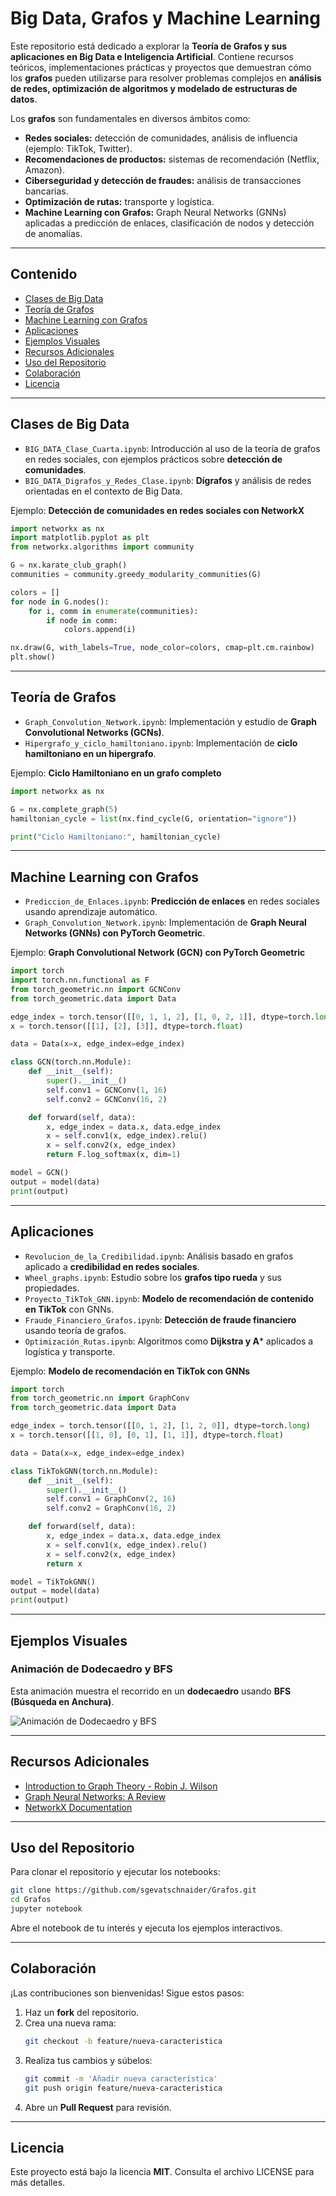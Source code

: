 # **Big Data, Grafos y Machine Learning**  

Este repositorio está dedicado a explorar la **Teoría de Grafos y sus aplicaciones en Big Data e Inteligencia Artificial**. Contiene recursos teóricos, implementaciones prácticas y proyectos que demuestran cómo los **grafos** pueden utilizarse para resolver problemas complejos en **análisis de redes, optimización de algoritmos y modelado de estructuras de datos**.  

Los **grafos** son fundamentales en diversos ámbitos como:  

- **Redes sociales:** detección de comunidades, análisis de influencia (ejemplo: TikTok, Twitter).  
- **Recomendaciones de productos:** sistemas de recomendación (Netflix, Amazon).  
- **Ciberseguridad y detección de fraudes:** análisis de transacciones bancarias.  
- **Optimización de rutas:** transporte y logística.  
- **Machine Learning con Grafos:** Graph Neural Networks (GNNs) aplicadas a predicción de enlaces, clasificación de nodos y detección de anomalías.  

---

## **Contenido**  

- [Clases de Big Data](#clases-de-big-data)  
- [Teoría de Grafos](#teoría-de-grafos)  
- [Machine Learning con Grafos](#machine-learning-con-grafos)  
- [Aplicaciones](#aplicaciones)  
- [Ejemplos Visuales](#ejemplos-visuales)  
- [Recursos Adicionales](#recursos-adicionales)  
- [Uso del Repositorio](#uso-del-repositorio)  
- [Colaboración](#colaboración)  
- [Licencia](#licencia)  

---

## **Clases de Big Data**  

- `BIG_DATA_Clase_Cuarta.ipynb`: Introducción al uso de la teoría de grafos en redes sociales, con ejemplos prácticos sobre **detección de comunidades**.  
- `BIG_DATA_Digrafos_y_Redes_Clase.ipynb`: **Dígrafos** y análisis de redes orientadas en el contexto de Big Data.  

Ejemplo: **Detección de comunidades en redes sociales con NetworkX**  

```python
import networkx as nx
import matplotlib.pyplot as plt
from networkx.algorithms import community

G = nx.karate_club_graph()
communities = community.greedy_modularity_communities(G)

colors = []
for node in G.nodes():
    for i, comm in enumerate(communities):
        if node in comm:
            colors.append(i)

nx.draw(G, with_labels=True, node_color=colors, cmap=plt.cm.rainbow)
plt.show()
```

---

## **Teoría de Grafos**  

- `Graph_Convolution_Network.ipynb`: Implementación y estudio de **Graph Convolutional Networks (GCNs)**.  
- `Hipergrafo_y_ciclo_hamiltoniano.ipynb`: Implementación de **ciclo hamiltoniano en un hipergrafo**.  

Ejemplo: **Ciclo Hamiltoniano en un grafo completo**  

```python
import networkx as nx

G = nx.complete_graph(5)
hamiltonian_cycle = list(nx.find_cycle(G, orientation="ignore"))

print("Ciclo Hamiltoniano:", hamiltonian_cycle)
```

---

## **Machine Learning con Grafos**  

- `Prediccion_de_Enlaces.ipynb`: **Predicción de enlaces** en redes sociales usando aprendizaje automático.  
- `Graph_Convolution_Network.ipynb`: Implementación de **Graph Neural Networks (GNNs) con PyTorch Geometric**.  

Ejemplo: **Graph Convolutional Network (GCN) con PyTorch Geometric**  

```python
import torch
import torch.nn.functional as F
from torch_geometric.nn import GCNConv
from torch_geometric.data import Data

edge_index = torch.tensor([[0, 1, 1, 2], [1, 0, 2, 1]], dtype=torch.long)
x = torch.tensor([[1], [2], [3]], dtype=torch.float)

data = Data(x=x, edge_index=edge_index)

class GCN(torch.nn.Module):
    def __init__(self):
        super().__init__()
        self.conv1 = GCNConv(1, 16)
        self.conv2 = GCNConv(16, 2)

    def forward(self, data):
        x, edge_index = data.x, data.edge_index
        x = self.conv1(x, edge_index).relu()
        x = self.conv2(x, edge_index)
        return F.log_softmax(x, dim=1)

model = GCN()
output = model(data)
print(output)
```

---

## **Aplicaciones**  

- `Revolucion_de_la_Credibilidad.ipynb`: Análisis basado en grafos aplicado a **credibilidad en redes sociales**.  
- `Wheel_graphs.ipynb`: Estudio sobre los **grafos tipo rueda** y sus propiedades.  
- `Proyecto_TikTok_GNN.ipynb`: **Modelo de recomendación de contenido en TikTok** con GNNs.  
- `Fraude_Financiero_Grafos.ipynb`: **Detección de fraude financiero** usando teoría de grafos.  
- `Optimización_Rutas.ipynb`: Algoritmos como **Dijkstra y A*** aplicados a logística y transporte.  

Ejemplo: **Modelo de recomendación en TikTok con GNNs**  

```python
import torch
from torch_geometric.nn import GraphConv
from torch_geometric.data import Data

edge_index = torch.tensor([[0, 1, 2], [1, 2, 0]], dtype=torch.long)  
x = torch.tensor([[1, 0], [0, 1], [1, 1]], dtype=torch.float)  

data = Data(x=x, edge_index=edge_index)

class TikTokGNN(torch.nn.Module):
    def __init__(self):
        super().__init__()
        self.conv1 = GraphConv(2, 16)
        self.conv2 = GraphConv(16, 2)

    def forward(self, data):
        x, edge_index = data.x, data.edge_index
        x = self.conv1(x, edge_index).relu()
        x = self.conv2(x, edge_index)
        return x

model = TikTokGNN()
output = model(data)
print(output)
```

---

## **Ejemplos Visuales**  

### **Animación de Dodecaedro y BFS**  

Esta animación muestra el recorrido en un **dodecaedro** usando **BFS (Búsqueda en Anchura)**.  

![Animación de Dodecaedro y BFS](dfs_dodecaedro_rotacion_lenta.gif)  

---

## **Recursos Adicionales**  

- [Introduction to Graph Theory - Robin J. Wilson](https://www.maths.ed.ac.uk/~v1ranick/papers/wilsongraph.pdf)  
- [Graph Neural Networks: A Review](https://arxiv.org/abs/1901.00596)  
- [NetworkX Documentation](https://networkx.org/)  

---

## **Uso del Repositorio**  

Para clonar el repositorio y ejecutar los notebooks:  

```bash
git clone https://github.com/sgevatschnaider/Grafos.git
cd Grafos
jupyter notebook
```

Abre el notebook de tu interés y ejecuta los ejemplos interactivos.  

---

## **Colaboración**  

¡Las contribuciones son bienvenidas! Sigue estos pasos:  

1. Haz un **fork** del repositorio.  
2. Crea una nueva rama:  
   ```bash
   git checkout -b feature/nueva-caracteristica
   ```  
3. Realiza tus cambios y súbelos:  
   ```bash
   git commit -m 'Añadir nueva característica'
   git push origin feature/nueva-caracteristica
   ```  
4. Abre un **Pull Request** para revisión.  

---

## **Licencia**  

Este proyecto está bajo la licencia **MIT**. Consulta el archivo LICENSE para más detalles.  

